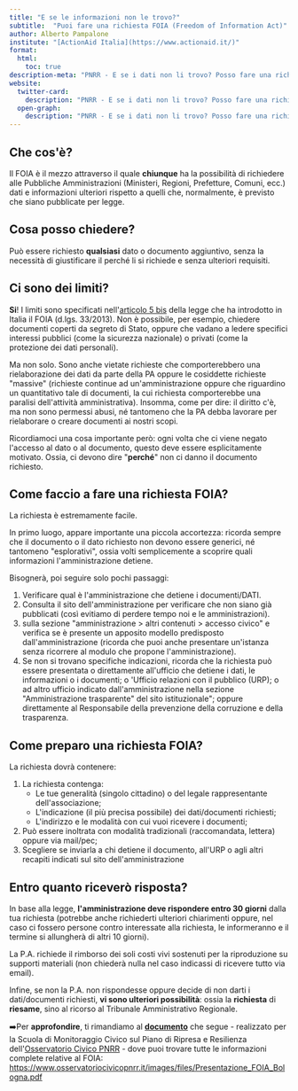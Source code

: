 ```yaml
---
title: "E se le informazioni non le trovo?"
subtitle:  "Puoi fare una richiesta FOIA (Freedom of Information Act)"
author: Alberto Pampalone
institute: "[ActionAid Italia](https://www.actionaid.it/)"
format:
  html:
    toc: true
description-meta: "PNRR - E se i dati non li trovo? Posso fare una richiesta FOIA"
website:
  twitter-card:
    description: "PNRR - E se i dati non li trovo? Posso fare una richiesta FOIA"
  open-graph:
    description: "PNRR - E se i dati non li trovo? Posso fare una richiesta FOIA"
---
```


## Che cos'è?

Il FOIA è il mezzo attraverso il quale **chiunque** ha la possibilità di richiedere alle Pubbliche Amministrazioni (Ministeri, Regioni, Prefetture, Comuni, ecc.) dati e informazioni ulteriori rispetto a quelli che, normalmente, è previsto che siano pubblicate per legge.

## Cosa posso chiedere?

Può essere richiesto **qualsiasi** dato o documento aggiuntivo, senza la necessità di giustificare il perché li si richiede e senza ulteriori requisiti.

## Ci sono dei limiti?

**Si**! I limiti sono specificati nell'[articolo 5 bis](https://www.normattiva.it/uri-res/N2Ls?urn:nir:stato:decreto.legislativo:2013-03-14;33!vig~art5bis) della legge che ha introdotto in Italia il FOIA (d.lgs. 33/2013). Non è possibile, per esempio, chiedere documenti coperti da segreto di Stato, oppure che vadano a ledere specifici interessi pubblici (come la sicurezza nazionale) o privati (come la protezione dei dati personali).

Ma non solo. Sono anche vietate richieste che comporterebbero una rielaborazione dei dati da parte della PA oppure le cosiddette richieste "massive" (richieste continue ad un'amministrazione oppure che riguardino un quantitativo tale di documenti, la cui richiesta comporterebbe una paralisi dell'attività amministrativa). Insomma, come per dire: il diritto c'è, ma non sono permessi abusi, né tantomeno che la PA debba lavorare per rielaborare o creare documenti ai nostri scopi.

Ricordiamoci una cosa importante però: ogni volta che ci viene negato l'accesso al dato o al documento, questo deve essere esplicitamente motivato. Ossia, ci devono dire "**perché**" non ci danno il documento richiesto.

## Come faccio a fare una richiesta FOIA?

La richiesta è estremamente facile.

In primo luogo, appare importante una piccola accortezza: ricorda sempre che il documento o il dato richiesto non devono essere generici, né tantomeno "esplorativi", ossia volti semplicemente a scoprire quali informazioni l'amministrazione detiene.

Bisognerà, poi seguire solo pochi passaggi:

1. Verificare qual è l'amministrazione che detiene i documenti/DATI.
2. Consulta il sito dell'amministrazione per verificare che non siano già pubblicati (così evitiamo di perdere tempo noi e le amministrazioni).
3. sulla sezione "amministrazione \> altri contenuti \> accesso civico" e verifica se è presente un apposito modello predisposto dall\'amministrazione (ricorda che puoi anche presentare un'istanza senza ricorrere al modulo che propone l'amministrazione).
4. Se non si trovano specifiche indicazioni, ricorda che la richiesta può essere presentata o direttamente all'ufficio che detiene i dati, le informazioni o i documenti; o \'Ufficio relazioni con il pubblico (URP); o ad altro ufficio indicato dall\'amministrazione nella sezione \"Amministrazione trasparente\" del sito istituzionale"; oppure direttamente al Responsabile della prevenzione della corruzione e della trasparenza.

## Come preparo una richiesta FOIA?

La richiesta dovrà contenere:

1. La richiesta contenga:
   - Le tue generalità (singolo cittadino) o del legale rappresentante dell'associazione;
   - L'indicazione (il più precisa possibile) dei dati/documenti richiesti;
   - L'indirizzo e le modalità con cui vuoi ricevere i documenti;
2. Può essere inoltrata con modalità tradizionali (raccomandata, lettera) oppure via mail/pec;
3. Scegliere se inviarla a chi detiene il documento, all'URP o agli altri recapiti indicati sul sito dell'amministrazione

## Entro quanto riceverò risposta?

In base alla legge, **l'amministrazione deve rispondere entro 30 giorni** dalla tua richiesta (potrebbe anche richiederti ulteriori chiarimenti oppure, nel caso ci fossero persone contro interessate alla richiesta, le informeranno e il termine si allungherà di altri 10 giorni).

La P.A. richiede il rimborso dei soli costi vivi sostenuti per la riproduzione su supporti materiali (non chiederà nulla nel caso indicassi di ricevere tutto via email).

Infine, se non la P.A. non rispondesse oppure decide di non darti i dati/documenti richiesti, **vi sono ulteriori possibilità**: ossia la **richiesta** di **riesame**, sino al ricorso al Tribunale Amministrativo Regionale.

➡️Per **approfondire**, ti rimandiamo al [**documento**](https://www.osservatoriocivicopnrr.it/images/files/Presentazione_FOIA_Bologna.pdf) che segue - realizzato per la Scuola di Monitoraggio Civico sul Piano di Ripresa e Resilienza dell'[Osservatorio Civico PNRR](https://www.osservatoriocivicopnrr.it/) -  dove puoi trovare tutte le informazioni complete relative al FOIA:<br>
<https://www.osservatoriocivicopnrr.it/images/files/Presentazione_FOIA_Bologna.pdf>
